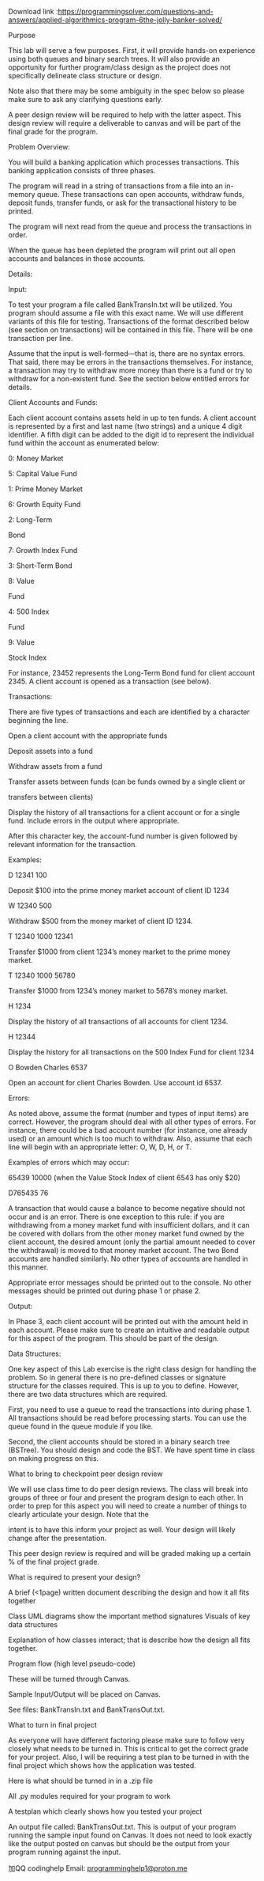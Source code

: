 Download link :https://programmingsolver.com/questions-and-answers/applied-algorithmics-program-6the-jolly-banker-solved/

Purpose

This lab will serve a few purposes. First, it will provide hands-on experience using both queues and binary search trees. It will also provide an opportunity for further program/class design as the project does not specifically delineate class structure or design.

Note also that there may be some ambiguity in the spec below so please make sure to ask any clarifying questions early.

A peer design review will be required to help with the latter aspect. This design review will require a deliverable to canvas and will be part of the final grade for the program.

Problem Overview:

You will build a banking application which processes transactions. This banking application consists of three phases.

The program will read in a string of transactions from a file into an in-memory queue. These transactions can open accounts, withdraw funds, deposit funds, transfer funds, or ask for the transactional history to be printed.

The program will next read from the queue and process the transactions in order.

When the queue has been depleted the program will print out all open accounts and balances in those accounts.

Details:

Input:

To test your program a file called BankTransIn.txt will be utilized. You program should assume a file with this exact name. We will use different variants of this file for testing. Transactions of the format described below (see section on transactions) will be contained in this file. There will be one transaction per line.

Assume that the input is well-formed—that is, there are no syntax errors. That said, there may be errors in the transactions themselves. For instance, a transaction may try to withdraw more money than there is a fund or try to withdraw for a non-existent fund. See the section below entitled errors for details.

Client Accounts and Funds:

Each client account contains assets held in up to ten funds. A client account is represented by a first and last name (two strings) and a unique 4 digit identifier. A fifth digit can be added to the digit id to represent the individual fund within the account as enumerated below:

0: Money Market

5: Capital Value Fund

1: Prime Money Market

6: Growth Equity Fund

2: Long-Term

Bond

7: Growth Index Fund

3: Short-Term Bond

8: Value

Fund

4: 500 Index

Fund

9: Value

Stock Index

For instance, 23452 represents the Long-Term Bond fund for client account 2345. A client account is opened as a transaction (see below).

Transactions:

There are five types of transactions and each are identified by a character beginning the line.

Open a client account with the appropriate funds

Deposit assets into a fund

Withdraw assets from a fund

Transfer assets between funds (can be funds owned by a single client or

transfers between clients)

Display the history of all transactions for a client account or for a single fund. Include errors in the output where appropriate.

After this character key, the account-fund number is given followed by relevant information for the transaction.

Examples:

D 12341 100

Deposit $100 into the prime money market account of client ID 1234

W 12340 500

Withdraw $500 from the money market of client ID 1234.

T 12340 1000 12341

Transfer $1000 from client 1234’s money market to the prime money market.

T 12340 1000 56780

Transfer $1000 from 1234’s money market to 5678’s money market.

H 1234

Display the history of all transactions of all accounts for client 1234.

H 12344

Display the history for all transactions on the 500 Index Fund for client 1234

O Bowden Charles 6537

Open an account for client Charles Bowden. Use account id 6537.

Errors:

As noted above, assume the format (number and types of input items) are correct. However, the program should deal with all other types of errors. For instance, there could be a bad account number (for instance, one already used) or an amount which is too much to withdraw. Also, assume that each line will begin with an appropriate letter: O, W, D, H, or T.

Examples of errors which may occur:

65439 10000 (when the Value Stock Index of client 6543 has only $20)

D765435 76

A transaction that would cause a balance to become negative should not occur and is an error. There is one exception to this rule: if you are withdrawing from a money market fund with insufficient dollars, and it can be covered with dollars from the other money market fund owned by the client account, the desired amount (only the partial amount needed to cover the withdrawal) is moved to that money market account. The two Bond accounts are handled similarly. No other types of accounts are handled in this manner.

Appropriate error messages should be printed out to the console. No other messages should be printed out during phase 1 or phase 2.

Output:

In Phase 3, each client account will be printed out with the amount held in each account. Please make sure to create an intuitive and readable output for this aspect of the program. This should be part of the design.

Data Structures:

One key aspect of this Lab exercise is the right class design for handling the problem. So in general there is no pre-defined classes or signature structure for the classes required. This is up to you to define. However, there are two data structures which are required.

First, you need to use a queue to read the transactions into during phase 1. All transactions should be read before processing starts. You can use the queue found in the queue module if you like.

Second, the client accounts should be stored in a binary search tree (BSTree). You should design and code the BST. We have spent time in class on making progress on this.

What to bring to checkpoint peer design review

We will use class time to do peer design reviews. The class will break into groups of three or four and present the program design to each other. In order to prep for this aspect you will need to create a number of things to clearly articulate your design. Note that the

intent is to have this inform your project as well. Your design will likely change after the presentation.

This peer design review is required and will be graded making up a certain % of the final project grade.

What is required to present your design?

A brief (<1page) written document describing the design and how it all fits together

Class UML diagrams show the important method signatures Visuals of key data structures

Explanation of how classes interact; that is describe how the design all fits together.

Program flow (high level pseudo-code)

These will be turned through Canvas.

Sample Input/Output will be placed on Canvas.

See files: BankTransIn.txt and BankTransOut.txt.

What to turn in final project

As everyone will have different factoring please make sure to follow very closely what needs to be turned in. This is critical to get the correct grade for your project. Also, I will be requiring a test plan to be turned in with the final project which shows how the application was tested.

Here is what should be turned in in a .zip file

All .py modules required for your program to work

A testplan which clearly shows how you tested your project

An output file called: BankTransOut.txt. This is output of your program running the sample input found on Canvas. It does not need to look exactly like the output posted on canvas but should be the output from your program running against the input.

加QQ codinghelp Email: programminghelp1@proton.me
